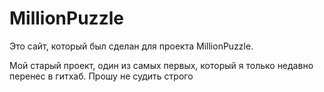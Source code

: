 # MillionPuzzle

Это сайт, который был сделан для проекта MillionPuzzle. 

Мой старый проект, один из самых первых, который я только недавно перенес в гитхаб. Прошу не судить строго
